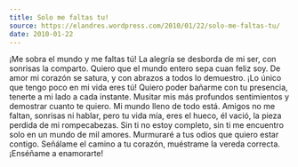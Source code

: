 ```yaml
---
title: Solo me faltas tu!
source: https://elandres.wordpress.com/2010/01/22/solo-me-faltas-tu/
date: 2010-01-22
---
```


¡Me sobra el mundo y me faltas tú! La alegría se desborda de mi ser, con sonrisas la comparto. Quiero que el mundo entero sepa cuan feliz soy. De amor mi corazón se satura, y con abrazos a todos lo demuestro. ¡Lo único que tengo poco en mi vida eres tú! Quiero poder bañarme con tu presencia, tenerte a mi lado a cada instante. Musitar mis más profundos sentimientos y demostrar cuanto te quiero. Mi mundo lleno de todo está. Amigos no me faltan, sonrisas ni hablar, pero tu vida mía, eres el hueco, él vació, la pieza perdida de mi rompecabezas. Sin ti no estoy completo, sin ti me encuentro solo en un mundo de mil amores. Murmuraré a tus odios que quiero estar contigo. Señálame el camino a tu corazón, muéstrame la vereda correcta. ¡Enséñame a enamorarte!
